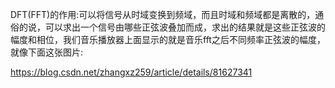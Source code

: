 DFT(FFT)的作用:可以将信号从时域变换到频域，而且时域和频域都是离散的，通俗的说，可以求出一个信号由哪些正弦波叠加而成，求出的结果就是这些正弦波的幅度和相位，我们音乐播放器上面显示的就是音乐fft之后不同频率正弦波的幅度，
就像下面这张图片:

https://blog.csdn.net/zhangxz259/article/details/81627341

